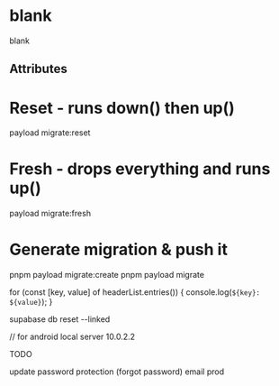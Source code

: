 # blank

blank

## Attributes

# Reset - runs down() then up()

payload migrate:reset

# Fresh - drops everything and runs up()

payload migrate:fresh

# Generate migration & push it

pnpm payload migrate:create
pnpm payload migrate

<!-- Cannot read private member #headersList from an object whose class did not declare it -->
for (const [key, value] of headerList.entries()) {
	console.log(`${key}: ${value}`);
}

supabase db reset --linked


// for android local server 
10.0.2.2

TODO

update password protection (forgot password)
email prod